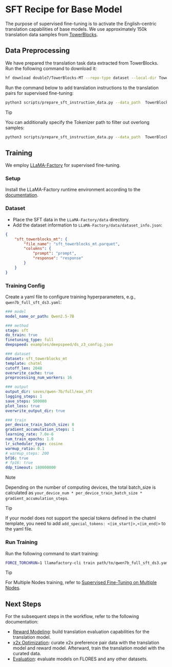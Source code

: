 
# SFT Recipe for Base Model

The purpose of supervised fine-tuning is to activate the English-centric translation capabilities of base models.
We use approximately 150k translation data samples from [TowerBlocks](https://huggingface.co/datasets/Unbabel/TowerBlocks-v0.1).


## Data Preprocessing

We have prepared the translation task data extracted from TowerBlocks. Run the following command to download it:
```bash
hf download double7/TowerBlocks-MT --repo-type dataset --local-dir TowerBlocks-MT
```


Run the command below to add translation instructions to the translation pairs for supervised fine-tuning:
```bash
python3 scripts/prepare_sft_instruction_data.py --data_path  TowerBlocks-MT/data/train.parquet --output_path sft_towerblocks_mt.parquet
```

> [!TIP]
> You can additionally specify the Tokenizer path to filter out overlong samples:
> ```bash
> python3 scripts/prepare_sft_instruction_data.py --data_path  TowerBlocks-MT/data/train.parquet --output_path sft_towerblocks_mt.parquet --tokenizer_path path/to/tokenizer --max_len 1024
> ```

## Training

We employ [LLaMA-Factory](https://github.com/hiyouga/LLaMA-Factory) for supervised fine-tuning.

### Setup
Install the LLaMA-Factory runtime environment according to the [documentation](https://github.com/hiyouga/LLaMA-Factory?tab=readme-ov-file#getting-started).

### Dataset
- Place the SFT data in the `LLaMA-Factory/data` directory.
- Add the dataset information to `LLaMA-Factory/data/dataset_info.json`:
```json
{
    "sft_towerblocks_mt": {
        "file_name": "sft_towerblocks_mt.parquet",
        "columns": {
            "prompt": "prompt",
            "response": "response"
        }
    }
}
``` 

### Training Config

Create a yaml file to configure training hyperparameters, e.g., `qwen7b_full_sft_ds3.yaml`:
```yaml
### model
model_name_or_path: Qwen2.5-7B

### method
stage: sft
do_train: true
finetuning_type: full
deepspeed: examples/deepspeed/ds_z3_config.json

### dataset
dataset: sft_towerblocks_mt
template: chatml
cutoff_len: 2048
overwrite_cache: true
preprocessing_num_workers: 16

### output
output_dir: saves/qwen-7b/full/eax_sft
logging_steps: 1
save_steps: 500000
plot_loss: true
overwrite_output_dir: true

### train
per_device_train_batch_size: 8
gradient_accumulation_steps: 1
learning_rate: 7.0e-6
num_train_epochs: 1.0
lr_scheduler_type: cosine
warmup_ratio: 0.1
# warmup_steps: 200
bf16: true
# fp16: true
ddp_timeout: 180000000
```

> [!NOTE]  
> Depending on the number of computing devices, the total batch_size is calculated as `your_device_num * per_device_train_batch_size * gradient_accumulation_steps`.

> [!TIP]
> If your model does not support the special tokens defined in the chatml template, you need to add `add_special_tokens: <|im_start|>,<|im_end|>` to the yaml file.

### Run Training

Run the following command to start training:
```bash
FORCE_TORCHRUN=1 llamafactory-cli train path/to/qwen7b_full_sft_ds3.yaml 
```

> [!TIP]
> For Multiple Nodes training, refer to [Supervised Fine-Tuning on Multiple Nodes](https://github.com/hiyouga/LLaMA-Factory/tree/main/examples#supervised-fine-tuning-on-multiple-nodes).

## Next Steps

For the subsequent steps in the workflow, refer to the following documentation:
- [Reward Modeling](rm.md): build translation evaluation capabilities for the translation model.
- [x2x Optimization](xpo.md): curate x2x preference pair data with the translation model and reward model. Afterward, train the translation model with the curated data.
- [Evaluation](../README.md#evaluation-on-flores): evaluate models on FLORES and any other datasets.